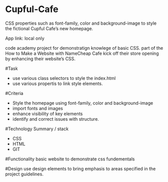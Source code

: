 # Cupful-Cafe
CSS properties such as font-family, color and background-image to style the fictional Cupful Cafe’s new homepage.

App link: local only

code academy project for demonstratign knowlege of basic CSS.
part of the How to Make a Website with NameCheap
Cafe kick off their store opening by enhancing their website’s CSS.

#Task
+ use various class selectors to style the index.html
+ use various propertis to link style elements.

#Criteria
+ Style the homepage using font-family, color and background-image
+ import fonts and images
+ enhance visibility of key elements
+ identify and correct issues with structure.

#Technology Summary / stack
+ CSS
+ HTML
+ GIT 

#Functionality
basic website to demonstrate css fundementals

#Design
use design elements to bring emphasis to areas specified in the project guidelines.
